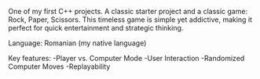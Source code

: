 One of my first C++ projects. A classic starter project and a classic game: Rock, Paper, Scissors. This timeless game is simple yet addictive, making it perfect for quick entertainment and strategic thinking.

Language: Romanian (my native language)

Key features:
-Player vs. Computer Mode
-User Interaction
-Randomized Computer Moves
-Replayability
